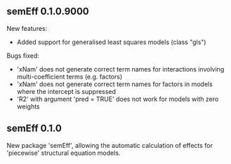 ## semEff 0.1.0.9000

New features:

* Added support for generalised least squares models (class "gls")

Bugs fixed:

* 'xNam' does not generate correct term names for interactions involving
multi-coefficient terms (e.g. factors)
* 'xNam' does not generate correct term names for factors in models where the
intercept is suppressed
* 'R2' with argument 'pred = TRUE' does not work for models with zero weights



## semEff 0.1.0
New package 'semEff', allowing the automatic calculation of effects for
'piecewise' structural equation models.
